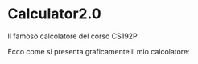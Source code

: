 # Calculator2.0
Il famoso calcolatore del corso CS192P

Ecco come si presenta graficamente il mio calcolatore:
